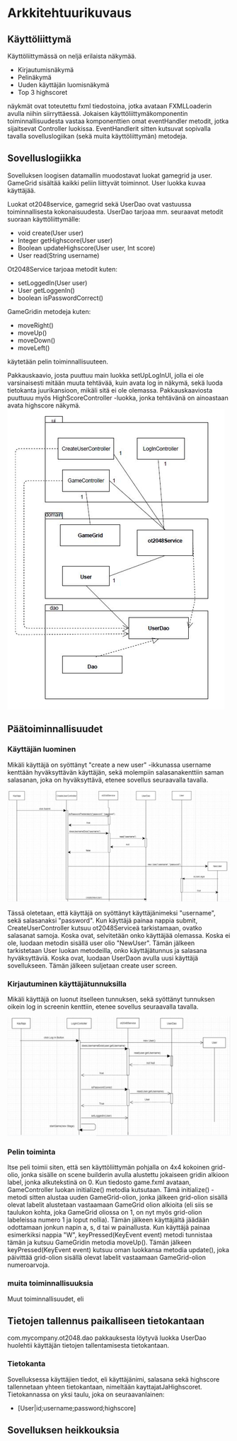 # Arkkitehtuurikuvaus
## Käyttöliittymä
Käyttöliittymässä on neljä erilaista näkymää.
- Kirjautumisnäkymä
- Pelinäkymä
- Uuden käyttäjän luomisnäkymä
- Top 3 highscoret

näykmät ovat toteutettu fxml tiedostoina, jotka avataan FXMLLoaderin avulla niihin siirryttäessä. Jokaisen käyttöliittymäkomponentin toiminnallisuudesta vastaa komponenttien omat eventHandler metodit, jotka sijaitsevat Controller luokissa. EventHandlerit sitten kutsuvat sopivalla tavalla sovelluslogiikan (sekä muita käyttöliittymän) metodeja. 

## Sovelluslogiikka
Sovelluksen loogisen datamallin muodostavat luokat gamegrid ja user. GameGrid sisältää kaikki peliin liittyvät toiminnot. User luokka kuvaa käyttäjää.


Luokat ot2048service, gamegrid sekä UserDao ovat vastuussa toiminnallisesta kokonaisuudesta.
UserDao tarjoaa mm. seuraavat metodit suoraan käyttöliittymälle:

- void create(User user)
- Integer getHighscore(User user)
- Boolean updateHighscore(User user, Int score)
- User read(String username)



Ot2048Service tarjoaa metodit kuten:
- setLoggedIn(User user)
- User getLoggenIn()
- boolean isPasswordCorrect()

GameGridin metodeja kuten:
- moveRight()
- moveUp()
- moveDown()
- moveLeft()

käytetään pelin toiminnallisuuteen.








Pakkauskaavio, josta puuttuu main luokka setUpLogInUI, jolla ei ole varsinaisesti mitään muuta tehtävää, kuin avata log in näkymä, sekä luoda tietokanta juurikansioon, mikäli sitä ei ole olemassa. Pakkauskaaviosta puuttuuu myös HighScoreController -luokka, jonka tehtävänä on ainoastaan avata highscore näkymä.
<img src="https://github.com/lehtoneo/ot-harjoitustyo/blob/master/ot2048/dokumentaatio/kuvia/uusiPakkausKaavioKuva.JPG">

## Päätoiminnallisuudet

### Käyttäjän luominen

Mikäli käyttäjä on syöttänyt "create a new user" -ikkunassa username kenttään hyväksyttävän käyttäjän, sekä molempiin salasanakenttiin saman salasanan, joka on hyväksyttävä, etenee sovellus seuraavalla tavalla.


<img src="https://github.com/lehtoneo/ot-harjoitustyo/blob/master/ot2048/dokumentaatio/kuvia/ohtesekvenssiuusi.JPG">

 Tässä oletetaan, että käyttäjä on syöttänyt käyttäjänimeksi "username", sekä salasanaksi "password".
 Kun käyttäjä painaa nappia submit, CreateUserController kutsuu ot2048Serviceä tarkistamaan, ovatko salasanat samoja. Koska ovat, selvitetään onko käyttäjää olemassa. Koska ei ole, luodaan metodin sisällä user olio "NewUser". Tämän jälkeen tarkistetaan User luokan metodeilla, onko käyttäjätunnus ja salasana hyväksyttäviä. Koska ovat, luodaan UserDaon avulla uusi käyttäjä sovellukseen. Tämän jälkeen suljetaan create user screen.

### Kirjautuminen käyttäjätunnuksilla

Mikäli käyttäjä on luonut itselleen tunnuksen, sekä syöttänyt tunnuksen oikein log in screenin kenttiin, etenee sovellus seuraavalla tavalla.

<img src="https://github.com/lehtoneo/ot-harjoitustyo/blob/master/ot2048/dokumentaatio/kuvia/logInSekvenssi.JPG">

### Pelin toiminta

Itse peli toimii siten, että sen käyttöliittymän pohjalla on 4x4 kokoinen grid-olio, jonka sisälle on scene builderin avulla alustettu jokaiseen gridin alkioon label, jonka alkutekstinä on 0. Kun tiedosto game.fxml avataan, GameController luokan initialize() metodia kutsutaan. Tämä  initialize() -metodi sitten alustaa uuden GameGrid-olion, jonka jälkeen grid-olion sisällä olevat labelit alustetaan vastaamaan GameGrid olion alkioita (eli siis se taulukon kohta, joka GameGrid oliossa on 1, on nyt myös grid-olion labeleissa numero 1 ja loput nollia). Tämän jälkeen käyttäjältä jäädään odottamaan jonkun napin a, s, d tai w painallusta. Kun käyttäjä painaa esimerkiksi nappia "W", keyPressed(KeyEvent event) metodi tunnistaa tämän ja kutsuu GameGridin metodia moveUp(). Tämän jälkeen keyPressed(KeyEvent event) kutsuu oman luokkansa metodia update(), joka päivittää grid-olion sisällä olevat labelit vastaamaan GameGrid-olion numeroarvoja. 

### muita toiminnallisuuksia

Muut toiminnallisuudet, eli 

## Tietojen tallennus paikalliseen tietokantaan
com.mycompany.ot2048.dao pakkauksesta löytyvä luokka UserDao huolehtii käyttäjän tietojen tallentamisesta tietokantaan.

### Tietokanta

Sovelluksessa käyttäjien tiedot, eli käyttäjänimi, salasana sekä highscore tallennetaan yhteen tietokantaan, nimeltään kayttajatJaHighscoret. Tietokannassa on yksi taulu, joka on seuraavanlainen:
- [User|id;username;password;highscore]

## Sovelluksen heikkouksia

